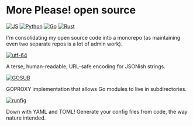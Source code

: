 # More Please! open source

[![JS](https://github.com/more-please/more-stuff/actions/workflows/js.yml/badge.svg)](https://github.com/more-please/more-stuff/actions/workflows/js.yml)
[![Python](https://github.com/more-please/more-stuff/actions/workflows/py.yml/badge.svg)](https://github.com/more-please/more-stuff/actions/workflows/py.yml)
[![Go](https://github.com/more-please/more-stuff/actions/workflows/go.yml/badge.svg)](https://github.com/more-please/more-stuff/actions/workflows/go.yml)
[![Rust](https://github.com/more-please/more-stuff/actions/workflows/rust.yml/badge.svg)](https://github.com/more-please/more-stuff/actions/workflows/rust.yml)

I'm consolidating my open source code into a monorepo (as maintaining even two separate repos is a lot of admin work).

[![utf-64](https://raw.githubusercontent.com/more-please/more-stuff/main/utf64/utf64.svg)](utf64)

A terse, human-readable, URL-safe encoding for JSONish strings.

[![GOSUB](https://raw.githubusercontent.com/more-please/more-stuff/main/gosub/gosub.svg)](gosub)

GOPROXY implementation that allows Go modules to live in subdirectories.

[![runfig](https://raw.githubusercontent.com/more-please/more-stuff/main/runfig/runfig.svg)](runfig)

Down with YAML and TOML! Generate your config files from code, the way nature intended.
